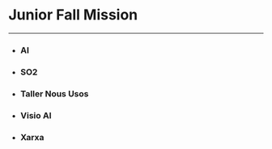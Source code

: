 
# Junior Fall Mission
---------------------------------------


- ### **AI**
- ### **SO2**
- ### **Taller Nous Usos**
- ### **Visio AI**
- ### **Xarxa**

